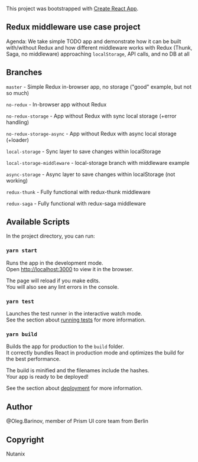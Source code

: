 This project was bootstrapped with [Create React App](https://github.com/facebook/create-react-app).

## Redux middleware use case project

Agenda: We take simple TODO app and demonstrate how it can be built
with/without Redux and how different middleware works with Redux (Thunk, Saga, no middleware)
approaching `localStorage`, API calls, and no DB at all

## Branches

`master` - Simple Redux in-browser app, no storage ("good" example, but not so much)

`no-redux` - In-browser app without Redux

`no-redux-storage` - App without Redux with sync local storage (+error handling)

`no-redux-storage-async` - App without Redux with async local storage (+loader)

`local-storage` - Sync layer to save changes within localStorage

`local-storage-middleware` - local-storage branch with middleware example

`async-storage` - Async layer to save changes within localStorage (not working)

`redux-thunk` - Fully functional with redux-thunk middleware

`redux-saga` - Fully functional with redux-saga middleware

## Available Scripts

In the project directory, you can run:

### `yarn start`

Runs the app in the development mode.<br />
Open [http://localhost:3000](http://localhost:3000) to view it in the browser.

The page will reload if you make edits.<br />
You will also see any lint errors in the console.

### `yarn test`

Launches the test runner in the interactive watch mode.<br />
See the section about [running tests](https://facebook.github.io/create-react-app/docs/running-tests) for more information.

### `yarn build`

Builds the app for production to the `build` folder.<br />
It correctly bundles React in production mode and optimizes the build for the best performance.

The build is minified and the filenames include the hashes.<br />
Your app is ready to be deployed!

See the section about [deployment](https://facebook.github.io/create-react-app/docs/deployment) for more information.

## Author

@Oleg.Barinov, member of Prism UI core team from Berlin

## Copyright

Nutanix